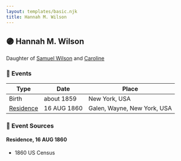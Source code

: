 ```yaml
---
layout: templates/basic.njk
title: Hannah M. Wilson
---
```

## 🟣 Hannah M. Wilson

Daughter of [Samuel Wilson](/people/2/26563376) and [Caroline ](/people/4/42501514)

### 📆 Events

Type | Date | Place
------ | ------ | ------
Birth | about 1859 | New York, USA
[Residence](#event-7fb5a6c7-18a6-4128-96f1-e85990bcfe8c) | 16 AUG 1860 | Galen, Wayne, New York, USA

### 📰 Event Sources

#### <a id="event-7fb5a6c7-18a6-4128-96f1-e85990bcfe8c"></a> Residence, 16 AUG 1860
* 1860 US Census
